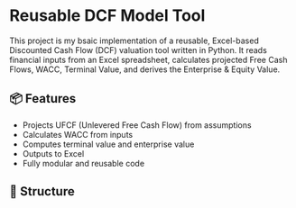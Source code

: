 # Reusable DCF Model Tool

This project is my bsaic implementation of a reusable, Excel-based Discounted Cash Flow (DCF) valuation tool written in Python.
It reads financial inputs from an Excel spreadsheet, calculates projected Free Cash Flows, WACC, Terminal Value, and derives the Enterprise & Equity Value.

## 📦 Features

- Projects UFCF (Unlevered Free Cash Flow) from assumptions
- Calculates WACC from inputs
- Computes terminal value and enterprise value
- Outputs to Excel
- Fully modular and reusable code

## 📂 Structure

